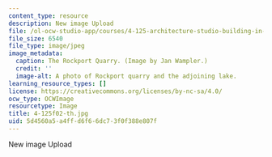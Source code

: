 ```yaml
---
content_type: resource
description: New image Upload
file: /ol-ocw-studio-app/courses/4-125-architecture-studio-building-in-landscapes-fall-2002/5d4560a5a4ffd6f66dc73f0f388e807f_4-125f02-th.jpg
file_size: 6540
file_type: image/jpeg
image_metadata:
  caption: The Rockport Quarry. (Image by Jan Wampler.)
  credit: ''
  image-alt: A photo of Rockport quarry and the adjoining lake.
learning_resource_types: []
license: https://creativecommons.org/licenses/by-nc-sa/4.0/
ocw_type: OCWImage
resourcetype: Image
title: 4-125f02-th.jpg
uid: 5d4560a5-a4ff-d6f6-6dc7-3f0f388e807f
---
```

New image Upload